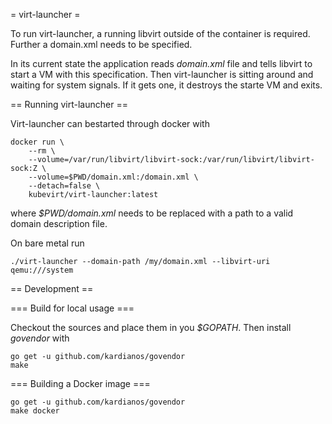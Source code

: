 = virt-launcher =

To run virt-launcher, a running libvirt outside of the container is required.
Further a domain.xml needs to be specified.

In its current state the application reads _domain.xml_ file and tells libvirt
to start a VM with this specification. Then virt-launcher is sitting around and
waiting for system signals. If it gets one, it destroys the starte VM and
exits.

== Running virt-launcher ==

Virt-launcher can bestarted through docker with

```
docker run \
    --rm \
    --volume=/var/run/libvirt/libvirt-sock:/var/run/libvirt/libvirt-sock:Z \
    --volume=$PWD/domain.xml:/domain.xml \
    --detach=false \
    kubevirt/virt-launcher:latest
```

where _$PWD/domain.xml_ needs to be replaced with a path to a valid domain
description file.

On bare metal run

```
./virt-launcher --domain-path /my/domain.xml --libvirt-uri qemu:///system
```

== Development ==

=== Build for local usage ===

Checkout the sources and place them in you _$GOPATH_.
Then install _govendor_ with

```
go get -u github.com/kardianos/govendor
make
```

=== Building a Docker image ===

```
go get -u github.com/kardianos/govendor
make docker
```
